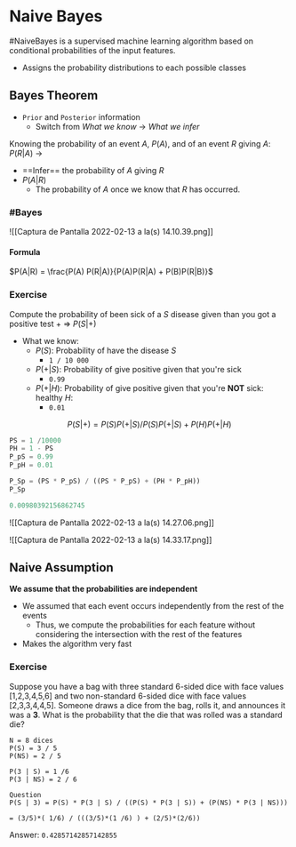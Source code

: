 # Naive Bayes

#NaiveBayes is a supervised machine learning algorithm based on conditional probabilities of the input features.
- Assigns the probability distributions to each possible classes

## Bayes Theorem

- `Prior` and `Posterior` information
	- Switch from *What we know* -> *What we infer*

Knowing the probability of an event $A$, $P(A)$, and of an event $R$ giving $A$: $P(R | A)$ ->
- ==Infer== the probability of $A$ giving $R$
- $P(A|R)$
	- The probability of $A$ once we know that $R$ has occurred.

### #Bayes 

![[Captura de Pantalla 2022-02-13 a la(s) 14.10.39.png]]

#### Formula

$P(A|R) = \frac{P(A) P(R|A)}{P(A)P(R|A) + P(B)P(R|B)}$

### Exercise

Compute the probability of been sick of a $S$ disease given than you got a positive test $+$ => $P(S|+)$
- What we know:
	- $P(S)$: Probability of have the disease $S$
		- `1 / 10 000`
	- $P(+|S)$: Probability of give positive given that you're sick  
		- `0.99`
	- $P(+|H)$: Probability of give positive given that you're **NOT** sick: healthy $H$:
		- `0.01`

$$P(S|+) = P(S)P(+|S) / P(S)P(+|S) + P(H)P(+|H)$$

```python
PS = 1 /10000
PH = 1 - PS
P_pS = 0.99
P_pH = 0.01

P_Sp = (PS * P_pS) / ((PS * P_pS) + (PH * P_pH))
P_Sp
```
```python
0.00980392156862745
```

![[Captura de Pantalla 2022-02-13 a la(s) 14.27.06.png]]

![[Captura de Pantalla 2022-02-13 a la(s) 14.33.17.png]]

## Naive Assumption

**We assume that the probabilities are independent**
- We assumed that each event occurs independently from the rest of the events
	- Thus, we compute the probabilities for each feature without considering the intersection with the rest of the features
- Makes the algorithm very fast

### Exercise

Suppose you have a bag with three standard 6-sided dice with face values [1,2,3,4,5,6] and two non-standard 6-sided dice with face values [2,3,3,4,4,5]. Someone draws a dice from the bag, rolls it, and announces it was a **3**. What is the probability that the die that was rolled was a standard die?
```
N = 8 dices
P(S) = 3 / 5
P(NS) = 2 / 5

P(3 | S) = 1 /6
P(3 | NS) = 2 / 6

Question
P(S | 3) = P(S) * P(3 | S) / ((P(S) * P(3 | S)) + (P(NS) * P(3 | NS)))

= (3/5)*( 1/6) / (((3/5)*(1 /6) ) + (2/5)*(2/6))
```

Answer:
`0.42857142857142855`
